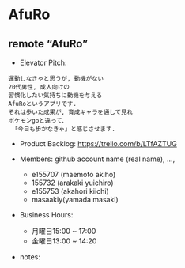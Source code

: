 # AfuRo
## remote “AfuRo”

* Elevator Pitch:

```
運動しなきゃと思うが, 動機がない
20代男性, 成人向けの
習慣化したい気持ちに動機を与える
AfuRoというアプリです.
それは歩いた成果が, 育成キャラを通して見れ
ポケモンgoと違って、
 「今日も歩かなきゃ」と感じさせます.
```

* Product Backlog:
https://trello.com/b/LTfAZTUG


* Members: github account name (real name), ...,
    - e155707 (maemoto akiho)
    - 155732  (arakaki yuichiro)
    - e155753 (akahori kiichi)
    - masaakiy(yamada masaki)

* Business Hours:
    - 月曜日15:00 ~ 17:00
    - 金曜日13:00 ~ 14:20
* notes:
